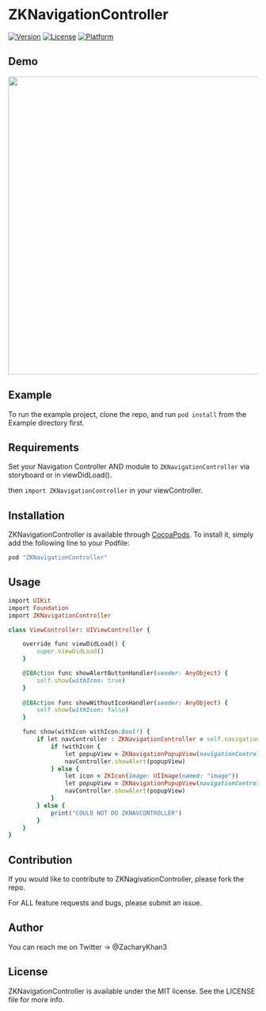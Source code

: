 # ZKNavigationController


[![Version](https://img.shields.io/cocoapods/v/ZKNavigationController.svg?style=flat)](http://cocoapods.org/pods/ZKNavigationController)
[![License](https://img.shields.io/cocoapods/l/ZKNavigationController.svg?style=flat)](http://cocoapods.org/pods/ZKNavigationController)
[![Platform](https://img.shields.io/cocoapods/p/ZKNavigationController.svg?style=flat)](http://cocoapods.org/pods/ZKNavigationController)

## Demo

<img src="https://raw.githubusercontent.com/ZacharyKhan/ZKNavigationController/986333ba9191efd29367ca069a184daa89bc45dc/Example/ZKNavigationControllerDemo.gif" height="600"/>

## Example

To run the example project, clone the repo, and run `pod install` from the Example directory first.

## Requirements

Set your Navigation Controller AND module to `ZKNavigationController` via storyboard or in viewDidLoad().

then `import ZKNavigationController` in your viewController.

## Installation

ZKNavigationController is available through [CocoaPods](http://cocoapods.org). To install
it, simply add the following line to your Podfile:

```ruby
pod "ZKNavigationController"
```

## Usage

```ruby
import UIKit
import Foundation
import ZKNavigationController

class ViewController: UIViewController {

    override func viewDidLoad() {
        super.viewDidLoad()
    }

    @IBAction func showAlertButtonHandler(sender: AnyObject) {
        self.show(withIcon: true)
    }
    
    @IBAction func showWithoutIconHandler(sender: AnyObject) {
        self.show(withIcon: false)
    }

    func show(withIcon withIcon:Bool!) {
        if let navController : ZKNavigationController = self.navigationController as? ZKNavigationController {
            if !withIcon {
                let popupView = ZKNavigationPopupView(navigationController: navController, Icon: nil, Message: "Showing a ZKAlert")
                navController.showAlert(popupView)
            } else {
                let icon = ZKIcon(image: UIImage(named: "image"))
                let popupView = ZKNavigationPopupView(navigationController: navController, Icon: icon, Message: "Showing a ZKAlert")
                navController.showAlert(popupView)
            }
        } else {
            print("COULD NOT DO ZKNAVCONTROLLER")
        }
    }
}
```

## Contribution

If you would like to contribute to ZKNagivationController, please fork the repo. 

For ALL feature requests and bugs, please submit an issue. 

## Author

You can reach me on Twitter -> @ZacharyKhan3

## License

ZKNavigationController is available under the MIT license. See the LICENSE file for more info.
